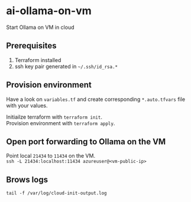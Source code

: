 # ai-ollama-on-vm
Start Ollama on VM in cloud

## Prerequisites
1. Terraform installed
1. ssh key pair generated in `~/.ssh/id_rsa.*`

## Provision environment
Have a look on `variables.tf` and create corresponding `*.auto.tfvars` file with your values.

Initiailze terraform with `terraform init`.  
Provision environment with `terraform apply`.

## Open port forwarding to Ollama on the VM
Point local `21434` to `11434` on the VM.  
`ssh -L 21434:localhost:11434 azureuser@<vm-public-ip>`

## Brows logs
`tail -f /var/log/cloud-init-output.log`
